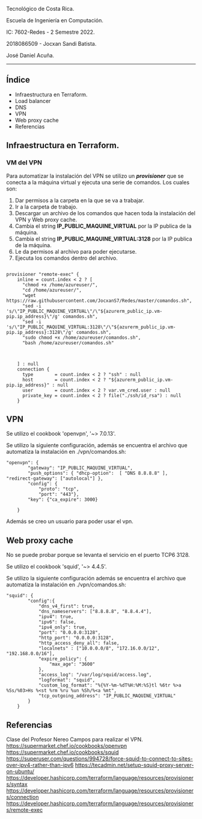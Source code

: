 Tecnológico de Costa Rica.

Escuela de Ingeniería en Computación.

IC: 7602-Redes - 2 Semestre 2022.

2018086509 - Jocxan Sandi Batista.

José Daniel Acuña.

---

## Índice

- Infraestructura en Terraform.
- Load balancer 
- DNS
- VPN
- Web proxy cache
- Referencias


## Infraestructura en Terraform.

### VM del VPN

Para automatizar la instalación del VPN  se utilizo un ***provisioner*** que se conecta a la máquina virtual y ejecuta una serie de comandos.
Los cuales son:

1. Dar permisos a la carpeta en la que se va a trabajar.
2. Ir a la carpeta de trabajo.
3. Descargar un archivo de los comandos que hacen toda la instalación del VPN y Web proxy cache. 
4. Cambia el string **IP_PUBLIC_MAQUINE_VIRTUAL** por la IP publica de la máquina.
4. Cambia el string **IP_PUBLIC_MAQUINE_VIRTUAL:3128** por la IP publica de la máquina.
5. Le da permisos al archivo para poder ejecutarse.
6. Ejecuta los comandos dentro del archivo. 

``` 

provisioner "remote-exec" {
    inline = count.index < 2 ? [
      "chmod +x /home/azureuser/",
      "cd /home/azureuser/",
      "wget https://raw.githubusercontent.com/JocxanS7/Redes/master/comandos.sh",
      "sed -i 's/\"IP_PUBLIC_MAQUINE_VIRTUAL\"/\"${azurerm_public_ip.vm-pip.ip_address}\"/g' comandos.sh",
      "sed -i 's/\"IP_PUBLIC_MAQUINE_VIRTUAL:3128\"/\"${azurerm_public_ip.vm-pip.ip_address}:3128\"/g' comandos.sh",
      "sudo chmod +x /home/azureuser/comandos.sh",
      "bash /home/azureuser/comandos.sh"
      

      
    ] : null
    connection { 
      type        = count.index < 2 ? "ssh" : null
      host        = count.index < 2 ? "${azurerm_public_ip.vm-pip.ip_address}" : null
      user        = count.index < 2 ? var.vm_cred.user : null
      private_key = count.index < 2 ? file("./ssh/id_rsa") : null
    }

```


## VPN

Se utilizo el cookbook 'openvpn', '~> 7.0.13'.

Se utilizo la siguiente configuración, además se encuentra el archivo que automatiza la instalación en ./vpn/comandos.sh:


```
"openvpn": {
        "gateway": "IP_PUBLIC_MAQUINE_VIRTUAL",
        "push_options": { "dhcp-option":  [ "DNS 8.8.8.8" ], "redirect-gateway": ["autolocal"] },
        "config": {
            "proto": "tcp",
            "port": "443"},
        "key": {"ca_expire": 3000}

    }
```

Además se creo un usuario para poder usar el vpn. 

## Web proxy cache 

No se puede probar porque se levanta el servicio en el puerto TCP6 3128.

Se utilizo el cookbook 'squid', '~> 4.4.5'.

Se utilizo la siguiente configuración además se encuentra el archivo que automatiza la instalación en ./vpn/comandos.sh:

```
"squid": {
        "config":{
            "dns_v4_first": true,
            "dns_nameservers": ["8.8.8.8", "8.8.4.4"],
            "ipv4": true,
            "ipv6": false,
            "ipv4_only": true,
            "port": "0.0.0.0:3128",
            "http_port": "0.0.0.0:3128",
            "http_access_deny_all": false,
            "localnets" : ["10.0.0.0/8", "172.16.0.0/12", "192.168.0.0/16"],
            "expire_policy": {
                "max_age": "3600"
            },
            "access_log": "/var/log/squid/access.log",
            "logformat": "squid",
            "custom_log_format": "%{%Y-%m-%dT%H:%M:%S}tl %6tr %>a %Ss/%03>Hs %<st %rm %ru %un %Sh/%<a %mt",
            "tcp_outgoing_address": "IP_PUBLIC_MAQUINE_VIRTUAL"
        }
    }

```

## Referencias

Clase del Profesor Nereo Campos para realizar el VPN. 
https://supermarket.chef.io/cookbooks/openvpn
https://supermarket.chef.io/cookbooks/squid
https://superuser.com/questions/994728/force-squid-to-connect-to-sites-over-ipv4-rather-than-ipv6
https://tecadmin.net/setup-squid-proxy-server-on-ubuntu/
https://developer.hashicorp.com/terraform/language/resources/provisioners/syntax
https://developer.hashicorp.com/terraform/language/resources/provisioners/connection
https://developer.hashicorp.com/terraform/language/resources/provisioners/remote-exec